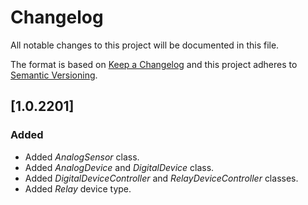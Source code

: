 # Changelog
All notable changes to this project will be documented in this file.

The format is based on [Keep a Changelog](http://keepachangelog.com/en/1.0.0/)
and this project adheres to [Semantic Versioning](http://semver.org/spec/v2.0.0.html).

## [1.0.2201]
### Added
- Added _AnalogSensor_ class.
- Added _AnalogDevice_ and _DigitalDevice_ class.
- Added _DigitalDeviceController_ and _RelayDeviceController_ classes.
- Added _Relay_ device type.